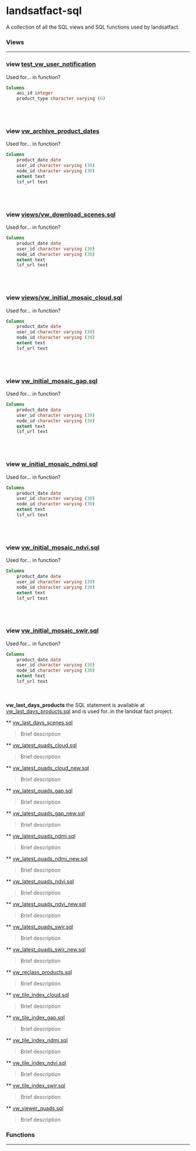 # landsatfact-sql
A collection of all the SQL views and SQL functions used by landsatfact.

### Views
___
### view [test_vw_user_notification](views/test_vw_user_notification.sql)

Used for... in function?
```sql
Columns
    aoi_id integer
    product_type character varying (6)
```
<br><br>
### view [vw_archive_product_dates](views/vw_archive_product_dates.sql)

Used for... in function?
```sql
Columns
    product_date date
    user_id character varying (30)
    node_id character varying (30)
    extent text
    lsf_url text
```
<br><br>
### view [views/vw_download_scenes.sql](views/vw_download_scenes.sql)

Used for... in function?
```sql
Columns
    product_date date
    user_id character varying (30)
    node_id character varying (30)
    extent text
    lsf_url text
```
<br><br>
### view [views/vw_initial_mosaic_cloud.sql](views/vw_initial_mosaic_cloud.sql)

Used for... in function?
```sql
Columns
    product_date date
    user_id character varying (30)
    node_id character varying (30)
    extent text
    lsf_url text
```
<br><br>
### view [vw_initial_mosaic_gap.sql](views/vw_initial_mosaic_gap.sql)

Used for... in function?
```sql
Columns
    product_date date
    user_id character varying (30)
    node_id character varying (30)
    extent text
    lsf_url text
```
<br><br>
### view [w_initial_mosaic_ndmi.sql](views/vw_initial_mosaic_ndmi.sql)

Used for... in function?
```sql
Columns
    product_date date
    user_id character varying (30)
    node_id character varying (30)
    extent text
    lsf_url text
```
<br><br>
### view [vw_initial_mosaic_ndvi.sql](views/vw_initial_mosaic_ndvi.sql)

Used for... in function?
```sql
Columns
    product_date date
    user_id character varying (30)
    node_id character varying (30)
    extent text
    lsf_url text
```
<br><br>
### view [vw_initial_mosaic_swir.sql](views/vw_initial_mosaic_swir.sql)

Used for... in function?
```sql
Columns
    product_date date
    user_id character varying (30)
    node_id character varying (30)
    extent text
    lsf_url text
```
<br><br>
**vw_last_days_products**  the SQL statement is available at [vw_last_days_products.sql](viewws/vw_last_days_products.sql) and is used for..in the landsat fact project.

** [vw_last_days_scenes.sql](views/vw_last_days_scenes.sql)
> Brief description

** [vw_latest_quads_cloud.sql](views/vw_latest_quads_cloud.sql)
> Brief description

** [vw_latest_quads_cloud_new.sql](views/vw_latest_quads_cloud_new.sql)
> Brief description

** [vw_latest_quads_gap.sql](views/vw_latest_quads_gap.sql)
> Brief description

** [vw_latest_quads_gap_new.sql](views/vw_latest_quads_gap_new.sql)
> Brief description

** [vw_latest_quads_ndmi.sql](views/vw_latest_quads_ndmi.sql)
> Brief description

** [vw_latest_quads_ndmi_new.sql](views/vw_latest_quads_ndmi_new.sql)
> Brief description

** [vw_latest_quads_ndvi.sql](views/vw_latest_quads_ndvi.sql)
> Brief description

** [vw_latest_quads_ndvi_new.sql](views/vw_latest_quads_ndvi_new.sql)
> Brief description

** [vw_latest_quads_swir.sql](views/vw_latest_quads_swir.sql)
> Brief description

** [vw_latest_quads_swir_new.sql](views/vw_latest_quads_swir_new.sql)
> Brief description

** [vw_reclass_products.sql](views/vw_reclass_products.sql)
> Brief description

** [vw_tile_index_cloud.sql](views/vw_tile_index_cloud.sql)
> Brief description

** [vw_tile_index_gap.sql](views/vw_tile_index_gap.sql)
> Brief description

** [vw_tile_index_ndmi.sql](views/vw_tile_index_ndmi.sql)
> Brief description

** [vw_tile_index_ndvi.sql](views/vw_tile_index_ndvi.sql)
> Brief description

** [vw_tile_index_swir.sql](views/vw_tile_index_swir.sql)
> Brief description

** [vw_viewer_quads.sql](views/vw_viewer_quads.sql)
> Brief description

### Functions
---
